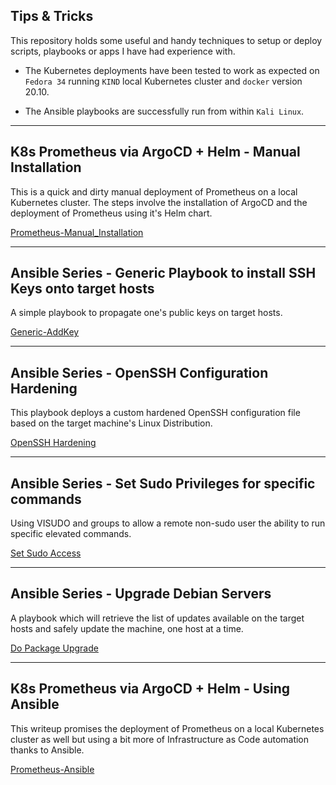 ## Tips & Tricks
This repository holds some useful and handy techniques to setup or deploy scripts, playbooks or apps I have had experience with.

- The Kubernetes deployments have been tested to work as expected on `Fedora 34` running `KIND` local Kubernetes cluster and `docker` version 20.10. 

- The Ansible playbooks are successfully run from within `Kali Linux`.

---

## K8s Prometheus via ArgoCD + Helm - Manual Installation
This is a quick and dirty manual deployment of Prometheus on a local Kubernetes cluster. The steps involve the installation of ArgoCD and the deployment of Prometheus using it's Helm chart.

[Prometheus-Manual_Installation](Prometheus-Manual_Installation/README.md)

---

## Ansible Series - Generic Playbook to install SSH Keys onto target hosts
A simple playbook to propagate one's public keys on target hosts.

[Generic-AddKey](Ansible/Generic_AddKey)

---

## Ansible Series - OpenSSH Configuration Hardening
This playbook deploys a custom hardened OpenSSH configuration file based on the target machine's Linux Distribution.

[OpenSSH Hardening](Ansible/OpenSSH_Hardening)

---

## Ansible Series - Set Sudo Privileges for specific commands
Using VISUDO and groups to allow a remote non-sudo user the ability to run specific elevated commands.

[Set Sudo Access](Ansible/Provide_Sudo_Access)

---

## Ansible Series - Upgrade Debian Servers
A playbook which will retrieve the list of updates available on the target hosts and safely update the machine, one host at a time. 

[Do Package Upgrade](Ansible/Upgrade_Servers)

---

## K8s Prometheus via ArgoCD + Helm - Using Ansible
This writeup promises the deployment of Prometheus on a local Kubernetes cluster as well but using a bit more of Infrastructure as Code automation thanks to Ansible. 

[Prometheus-Ansible](Prometheus-Ansible)
